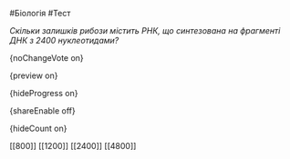 #Біологія #Тест

*Скільки залишків рибози містить РНК, що синтезована на фрагменті ДНК з 2400 нуклеотидами?*

{noChangeVote on}

{preview on}

{hideProgress on}

{shareEnable off}

{hideCount on}

[[800]]
[[1200]]
[[2400]]
[[4800]]
